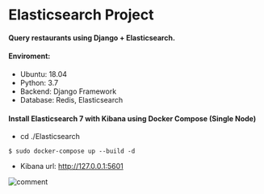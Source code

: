 # Elasticsearch Project 
#### Query restaurants using Django + Elasticsearch.
#### Enviroment:
* Ubuntu: 18.04 
* Python: 3.7
* Backend: Django Framework
* Database: Redis, Elasticsearch


#### Install Elasticsearch 7 with Kibana using Docker Compose (Single Node)
* cd ./Elasticsearch

```
$ sudo docker-compose up --build -d
```

* Kibana url: http://127.0.0.1:5601

![comment](https://img.onl/DH7D0u)